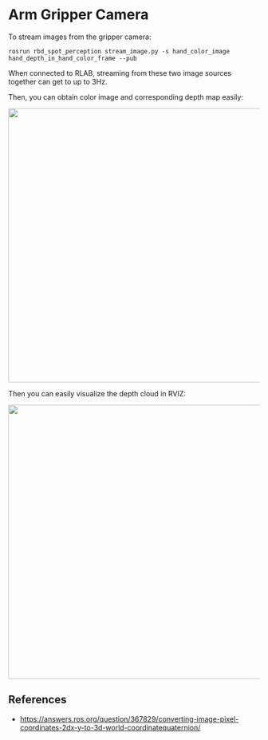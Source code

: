 # Arm Gripper Camera

To stream images from the gripper camera:
```
rosrun rbd_spot_perception stream_image.py -s hand_color_image hand_depth_in_hand_color_frame --pub
```
When connected to RLAB, streaming from these two image sources together can get to up to 3Hz.

Then, you can obtain color image and corresponding depth map easily:

<img src="https://user-images.githubusercontent.com/7720184/157586588-bab589e8-dbdc-4fbb-86ce-04929618cbe8.png" width="550px"/>

Then you can easily visualize the depth cloud in RVIZ:

<img src="https://user-images.githubusercontent.com/7720184/157586653-afbd7007-01cc-4a75-8e7a-61d2d8034b6b.png" width="550px"/>


## References

* https://answers.ros.org/question/367829/converting-image-pixel-coordinates-2dx-y-to-3d-world-coordinatequaternion/
